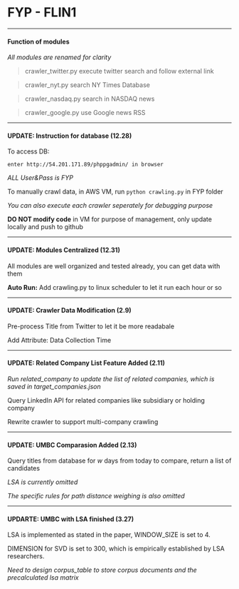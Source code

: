 # FYP - FLIN1
---
#### Function of modules

*All modules are renamed for clarity*

>crawler_twitter.py execute twitter search and follow external link

>crawler_nyt.py search NY Times Database

>crawler_nasdaq.py search in NASDAQ news

>crawler_google.py use Google news RSS

---
#### UPDATE: Instruction for database (12.28)

To access DB:

`enter http://54.201.171.89/phppgadmin/ in browser`

*ALL User&Pass is FYP*

To manually crawl data, in AWS VM, run
`python crawling.py`
in FYP folder

*You can also execute each crawler seperately for debugging purpose*

**DO NOT modify code** in VM for purpose of management, only update locally and push to github

---
#### UPDATE: Modules Centralized (12.31)

All modules are well organized and tested already, you can get data with them

**Auto Run:** Add crawling.py to linux scheduler to let it run each hour or so

---
#### UPDATE: Crawler Data Modification (2.9)

Pre-process Title from Twitter to let it be more readabale

Add Attribute: Data Collection Time

---
#### UPDATE: Related Company List Feature Added (2.11)

*Run related_company to update the list of related companies, which is saved in target_companies.json*

Query LinkedIn API for related companies like subsidiary or holding company

Rewrite crawler to support multi-company crawling

---
#### UPDATE: UMBC Comparasion Added (2.13)

Query titles from database for *w* days from today to compare, return a list of candidates

*LSA is currently omitted*

*The specific rules for path distance weighing is also omitted*

---
#### UPDARTE: UMBC with LSA finished (3.27)

LSA is implemented as stated in the paper, WINDOW_SIZE is set to 4.

DIMENSION for SVD is set to 300, which is empirically established by LSA researchers.

*Need to design corpus_table to store corpus documents and the precalculated lsa matrix*


